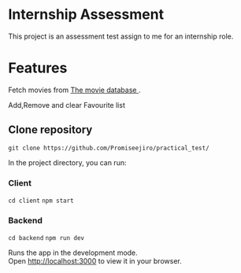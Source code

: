 # Internship Assessment

This project is an assessment test assign to me for an internship role.


# Features

Fetch movies from [The movie database ](https://developer.themoviedb.org/reference/intro/getting-started).

Add,Remove and clear Favourite list 

## Clone repository

`git clone https://github.com/Promiseejiro/practical_test/`

In the project directory, you can run:

### Client 

`cd client`
`npm start`

### Backend 
`cd backend`
`npm run dev`

Runs the app in the development mode.\
Open [http://localhost:3000](http://localhost:3000) to view it in your browser.

